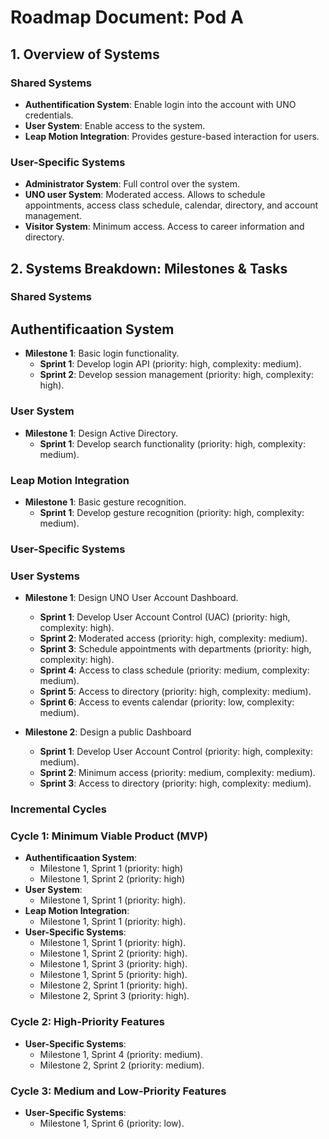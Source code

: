# Roadmap Document: Pod A

## 1. Overview of Systems
### Shared Systems
- **Authentification System**: Enable login into the account with UNO credentials.
- **User System**: Enable access to the system.
- **Leap Motion Integration**: Provides gesture-based interaction for users.

### User-Specific Systems
- **Administrator System**: Full control over the system.  
- **UNO user System**: Moderated access. Allows to schedule appointments, 
		access class schedule, calendar, directory, and account management. 
- **Visitor System**: Minimum access. Access to career information and directory. 

## 2. Systems Breakdown: Milestones & Tasks
### Shared Systems
## Authentificaation System
- **Milestone 1**: Basic login functionality.
	- **Sprint 1**: Develop login API (priority: high, complexity: medium).
	- **Sprint 2**: Develop session management (priority: high, complexity: high).

### User System
- **Milestone 1**: Design Active Directory. 
	- **Sprint 1**: Develop search functionality (priority: high, complexity: medium).

### Leap Motion Integration
- **Milestone 1**:	Basic gesture recognition.
	- **Sprint 1**: Develop gesture recognition (priority: high, complexity: medium).

### User-Specific Systems
### User Systems
- **Milestone 1**: Design UNO User Account Dashboard. 
	- **Sprint 1**: Develop User Account Control (UAC) (priority: high, complexity: high).
	- **Sprint 2**: Moderated access (priority: high, complexity: medium).
	- **Sprint 3**: Schedule appointments with departments (priority: high, complexity: high).
	- **Sprint 4**: Access to class schedule (priority: medium, complexity: medium).
	- **Sprint 5**: Access to directory (priority: high, complexity: medium).
	- **Sprint 6**: Access to events calendar (priority: low, complexity: medium).

-  **Milestone 2**: Design a public Dashboard
	- **Sprint 1**: Develop User Account Control (priority: high, complexity: medium).
	- **Sprint 2**: Minimum access (priority: medium, complexity: medium).
	- **Sprint 3**: Access to directory (priority: high, complexity: medium).

### Incremental Cycles
### Cycle 1: Minimum Viable Product (MVP)
- **Authentificaation System**:
	- Milestone 1, Sprint 1 (priority: high)
	- Milestone 1, Sprint 2 (priority: high)
- **User System**:
	- Milestone 1, Sprint 1 (priority: high).
- **Leap Motion Integration**:
	- Milestone 1, Sprint 1 (priority: high).
- **User-Specific Systems**:
	- Milestone 1, Sprint 1 (priority: high).
	- Milestone 1, Sprint 2 (priority: high).
	- Milestone 1, Sprint 3 (priority: high).
	- Milestone 1, Sprint 5 (priority: high).
	- Milestone 2, Sprint 1 (priority: high).
	- Milestone 2, Sprint 3 (priority: high).

### Cycle 2: High-Priority Features
- **User-Specific Systems**:
	- Milestone 1, Sprint 4 (priority: medium).
	- Milestone 2, Sprint 2 (priority: medium).

### Cycle 3: Medium and Low-Priority Features
- **User-Specific Systems**:
	- Milestone 1, Sprint 6 (priority: low).
